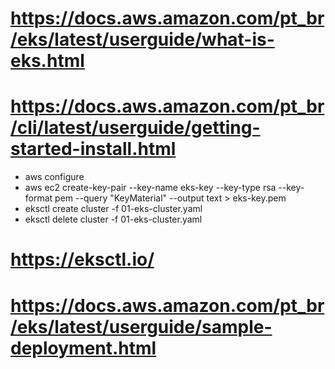 # https://docs.aws.amazon.com/pt_br/eks/latest/userguide/what-is-eks.html

# https://docs.aws.amazon.com/pt_br/cli/latest/userguide/getting-started-install.html
- aws configure
- aws ec2 create-key-pair --key-name eks-key --key-type rsa --key-format pem --query "KeyMaterial" --output text > eks-key.pem
- eksctl create cluster -f 01-eks-cluster.yaml
- eksctl delete cluster -f 01-eks-cluster.yaml

# https://eksctl.io/

# https://docs.aws.amazon.com/pt_br/eks/latest/userguide/sample-deployment.html

